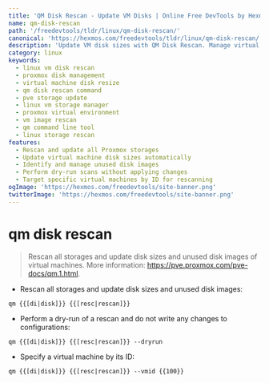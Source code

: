 ```yaml
---
title: 'QM Disk Rescan - Update VM Disks | Online Free DevTools by Hexmos'
name: qm-disk-rescan
path: '/freedevtools/tldr/linux/qm-disk-rescan/'
canonical: 'https://hexmos.com/freedevtools/tldr/linux/qm-disk-rescan/'
description: 'Update VM disk sizes with QM Disk Rescan. Manage virtual machine storage and disk images effectively on Linux. Free online tool, no registration required.'
category: linux
keywords:
  - linux vm disk rescan
  - proxmox disk management
  - virtual machine disk resize
  - qm disk rescan command
  - pve storage update
  - linux vm storage manager
  - proxmox virtual environment
  - vm image rescan
  - qm command line tool
  - linux storage rescan
features:
  - Rescan and update all Proxmox storages
  - Update virtual machine disk sizes automatically
  - Identify and manage unused disk images
  - Perform dry-run scans without applying changes
  - Target specific virtual machines by ID for rescanning
ogImage: 'https://hexmos.com/freedevtools/site-banner.png'
twitterImage: 'https://hexmos.com/freedevtools/site-banner.png'
---
```


# qm disk rescan

> Rescan all storages and update disk sizes and unused disk images of virtual machines.
> More information: <https://pve.proxmox.com/pve-docs/qm.1.html>.

- Rescan all storages and update disk sizes and unused disk images:

`qm {{[di|disk]}} {{[resc|rescan]}}`

- Perform a dry-run of a rescan and do not write any changes to configurations:

`qm {{[di|disk]}} {{[resc|rescan]}} --dryrun`

- Specify a virtual machine by its ID:

`qm {{[di|disk]}} {{[resc|rescan]}} --vmid {{100}}`

